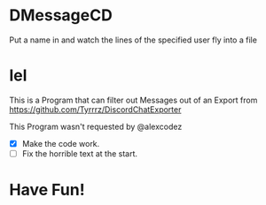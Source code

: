 # DMessageCD
Put a name in and watch the lines of the specified user fly into a file 

# lel

This is a Program that can filter out Messages out of an Export from https://github.com/Tyrrrz/DiscordChatExporter

This Program wasn't requested by @alexcodez
 - [x] Make the code work.
 - [ ] Fix the horrible text at the start.
# Have Fun!
